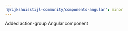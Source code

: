 ```yaml
---
'@rijkshuisstijl-community/components-angular': minor
---
```


Added action-group Angular component
